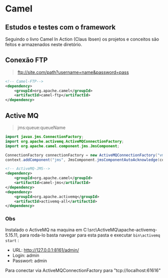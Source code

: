 # Camel

## Estudos e testes com o framework

Seguindo o livro Camel In Action (Claus Ibsen) os projetos e conceitos são feitos e armazenados neste diretório.


## Conexão FTP
> ftp://site.com/path?username=name&password=pass
```xml
<!-- Camel-FTP-->
<dependency>
    <groupId>org.apache.camel</groupId>
    <artifactId>camel-ftp</artifactId>
</dependency>
```


## Active MQ
> jms:queue:queueName
```java
import javax.jms.ConnectionFactory;
import org.apache.activemq.ActiveMQConnectionFactory;
import org.apache.camel.component.jms.JmsComponent;

ConnectionFactory connectionFactory = new ActiveMQConnectionFactory("vm://localhost");
context.addComponent("jms", JmsComponent.jmsComponentAutoAcknowledge(connectionFactory));
```

```xml
<!-- ActiveMQ-JMS-->
<dependency>
    <groupId>org.apache.camel</groupId>
    <artifactId>camel-jms</artifactId>
</dependency>
<dependency>
    <groupId>org.apache.activemq</groupId>
    <artifactId>activemq-all</artifactId>
</dependency>
```

### Obs

Instalado o ActiveMQ na maquina em C:\src\ActiveMQ\apache-activemq-5.15.11, para roda-lo basta navegar para esta pasta e executar `bin\activemq start` : 

+ URL: http://127.0.0.1:8161/admin/
+ Login: admin
+ Passwort: admin

Para conectar via ActiveMQConnectionFactory para "tcp://localhost:61616"
